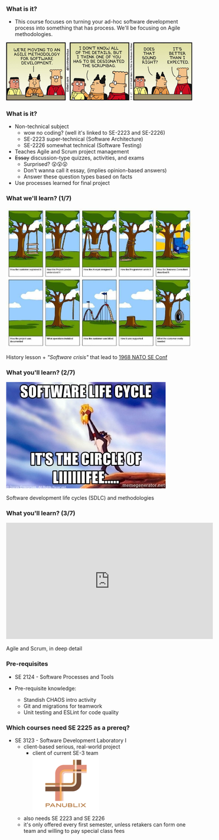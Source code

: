 ### What is it?

* This course focuses on turning your ad-hoc software development process into 
  something that has process.  We'll be focusing on Agile methodologies.

![comic](images/dilbert.jpg)



### What is it?

* Non-technical subject
  * wow no coding? (well it's linked to SE-2223 and SE-2226)
  * SE-2223 super-technical (Software Architecture)
  * SE-2226 somewhat technical (Software Testing)
* Teaches Agile and Scrum project management
* ~~Essay~~ discussion-type quizzes, activities, and exams
  * Surprised? 😲😲😲
  * Don't wanna call it essay, (implies opinion-based answers)
  * Answer these question types based on facts
* Use processes learned for final project



### What we'll learn? (1/7)

![origins](images/origins.jpg) <!-- .element style="width: 600px; height: 450px" -->

History lesson <!-- .element style="font-size: 0.75em" --> + _"Software crisis"_ 
that lead to [1968 NATO SE Conf](https://en.wikipedia.org/wiki/NATO_Software_Engineering_Conferences)



### What you'll learn? (2/7)

![sdlc](images/circle.jpg) <!-- .element style="width: 600px; height: 450px" -->

Software development life cycles (SDLC) and methodologies   <!-- .element style="font-size: 0.75em" -->



### What you'll learn? (3/7)

<iframe width="560" height="315" src="https://www.youtube.com/embed/sy0-VhKAr7s" frameborder="0" allow="accelerometer; autoplay; clipboard-write; encrypted-media; gyroscope; picture-in-picture" allowfullscreen></iframe>

Agile and Scrum, in deep detail



### Pre-requisites

* SE 2124 - Software Processes and Tools

* Pre-requisite knowledge:
  - Standish CHAOS intro activity
  - Git and migrations for teamwork
  - Unit testing and ESLint for code quality



### Which courses need SE 2225 as a prereq?

* SE 3123 - Software Development Laboratory I
  * client-based serious, real-world project
    * client of current SE-3 team  
      ![logo](images/logo.webp)
  * also needs SE 2223 and SE 2226
  * it's only offered every first semester, unless retakers can form one team
    and willing to pay special class fees